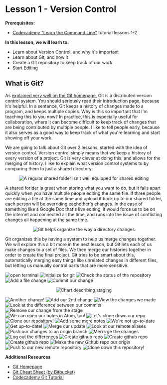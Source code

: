 # Lesson 1 - Version Control

**Prerequisites:**

- [Codecademy "Learn the Command Line"](https://www.codecademy.com/learn/learn-the-command-line)
  tutorial lessons 1-2

**In this lesson, we will learn to:**

- Learn about Version Control, and why it's important
- Learn about Git, and how it
- Create a Git repository to keep track of our work
- Start Editing

## What is Git?

As
[explained very well on the Git homepage](https://git-scm.com/book/en/v2/Getting-Started-About-Version-Control),
Git is a distributed version control system. You should seriously read their
introduction page, because it's helpful. In a sentence, Git keeps a history of
changes made to a program, and keeps multiple copies. Why is this so important
that I'm teaching this to you now? In practice, this is especially useful for
collaboration, where it can become difficult to keep track of changes that are
being contributed by multiple people. I like to tell people early, because it
also serves as a good way to keep track of what you're learning and start
showing off your work.

We are going to talk about Git over 2 lessons, started with the idea of version
control. Version control simply means that we keep a history of every version of
a project. Git is very clever at doing this, and allows for the merging of
history. I like to explain what version control systems to by comparing them to
just a shared directory:

<p align="center">
  <img alt="A regular shared folder isn't well equipped for shared editing" src="./images/workflow-shared-folder.png">
</p>
A shared forlder is great when storing what you want to do, but it falls apart quickly when you have multiple people editing the same file. If three people are editing a file at the same time and upload it back up to our shared folder, each person will be overriding eachother's changes. In the case of something like a Google Doc that's live editing, it would force us to be on the internet and connected all the time, and runs into the issue of conflicting changes all happening at the same time.

<p align="center">
  <img alt="Git helps organize the way a directory changes" src="./images/version-controlled-workflow.png">
</p>
Git organizes this by having a system to help us merge changes together. We will explore this a bit more in the next lesson, but Git lets each of us make changes to a set of files. We then merge our histories together in order to create the final project. Git tries to be smart about this, automatically merging easy things like unrelated changes in different files, but letting us manually control parts that are more sensitive.

![open terminal](./images/[1]-open-terminal.png)
![Initialize for git](./images/[2]-git-init.png)
![Check the status of the repository](./images/[3]-git-status.png)
![Add a file change](./images/[4]-git-add.png)
![Commit our change](./images/[5]-commit-message.png)

<p align="center">
  <img alt="Chart describing staging" src="./images/staging.png">
</p>

![Another change!](./images/[6]-next-change.png)
![Add our 2nd change](./images/[7]-next-change-added.png)
![View the changes we made](./images/[8]-git-log.png)
![Look at the difference between our commits](./images/[9]-git-diff.png)
![Remove our change from the stage](./images/[10]-git-reset.png)
![We can open our notes in Atom, too!](./images/[10]-notes.png)
![Let's clone down our repo](./images/[11]-git-clone.png)
![Clone our repository!](./images/[12]-git-log-clone.png)
![Add some more notes](./images/[13]-more-notes.png)
![We're not up-to-date](./images/[14]-git-log-missing-1.png)
![Get up-to-date!](./images/[15]-git-fast-forward.png)
![Merge our update](./images/[16]-git-merge.png)
![Look at our remote aliases](./images/[17]-git-remote-v.png)
![Push our changes to an origin  branch](./images/[18]-git-push.png)
![Merrrrge the changes](./images/[19]-git-merge.png)
![Log out the differences](./images/[20]-git-log.png)
![Create github repo](./images/[21]-github-create-1.png)
![Create github repo](./images/[22]-github-create-2.png)
![Create github repo](./images/[23]-github-create-3.png)
![Make the new Github repo our origin](./images/[24]-add-origin.png)
![Push to our new remote repository](./images/[25]-push-to-github.png)
![Clone down this repository!](./images/[26]-clone-learn-from-ben.png)

**Additional Resources**

- [Git Homepage](https://git-scm.com/about)
- [Git Cheat Sheet (by Bitbucket)](https://www.atlassian.com/git/tutorials/atlassian-git-cheatsheet)
- [Codecademy Git Tutorial](https://www.codecademy.com/learn/learn-git)
